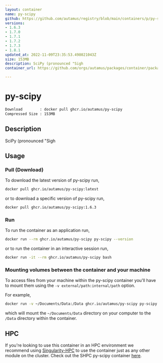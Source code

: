 ```yaml
---
layout: container
name: py-scipy
github: https://github.com/autamus/registry/blob/main/containers/p/py-scipy/spack.yaml
versions:
- 1.6.3
- 1.7.0
- 1.7.1
- 1.7.2
- 1.7.3
- 1.8.1
updated_at: 2022-11-09T23:35:53.498021043Z
size: 153MB
description: SciPy (pronounced "Sigh
container_url: https://github.com/orgs/autamus/packages/container/package/py-scipy

---
```

# py-scipy
```bash 
Download        : docker pull ghcr.io/autamus/py-scipy
Compressed Size : 153MB
```

## Description
SciPy (pronounced "Sigh

## Usage
### Pull (Download)
To download the latest version of py-scipy run,

```bash
docker pull ghcr.io/autamus/py-scipy:latest
```

or to download a specific version of py-scipy run,

```bash
docker pull ghcr.io/autamus/py-scipy:1.6.3
```
### Run
To run the container as an application run,
```bash
docker run --rm ghcr.io/autamus/py-scipy py-scipy --version
```

or to run the container in an interactive session run,
```bash
docker run -it --rm ghcr.io/autamus/py-scipy bash
```

### Mounting volumes between the container and your machine
To access files from your machine within the py-scipy container you'll have to mount them using the `-v external/path:internal/path` option.

For example,
```bash
docker run -v ~/Documents/Data:/Data ghcr.io/autamus/py-scipy py-scipy /Data/myData.csv
```
which will mount the `~/Documents/Data` directory on your computer to the `/Data` directory within the container.

## HPC
If you're looking to use this container in an HPC environment we recommend using [Singularity-HPC](https://singularity-hpc.readthedocs.io) to use the container just as any other module on the cluster. Check out the SHPC py-scipy container [here](https://singularityhub.github.io/singularity-hpc/r/ghcr.io-autamus-py-scipy/).
